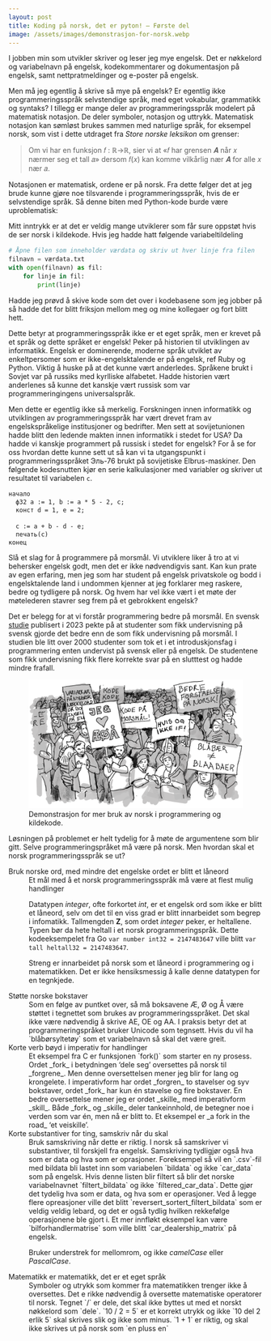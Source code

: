 ```yaml
---
layout: post
title: Koding på norsk, det er pyton! — Første del
image: /assets/images/demonstrasjon-for-norsk.webp
---
```


I jobben min som utvikler skriver og leser jeg mye engelsk. Det er nøkkelord og variabelnavn på engelsk, kodekommentarer og dokumentasjon på engelsk, samt nettpratmeldinger og e-poster på engelsk.

Men må jeg egentlig å skrive så mye på engelsk? Er egentlig ikke programmeringsspråk selvstendige språk, med eget vokabular, grammatikk og syntaks? I tillegg er mange deler av programmeringsspråk modelert på matematisk notasjon. De deler symboler, notasjon og uttrykk. Matematisk notasjon kan sømløst brukes sammen med naturlige språk, for eksempel norsk, som vist i dette utdraget fra _Store norske leksikon_ om grenser:

> Om vi har en funksjon 𝑓 : ℝ→ℝ, sier vi at «𝑓 har grensen 𝑨 når 𝑥 nærmer seg et tall 𝑎» dersom 𝑓(𝑥) kan komme vilkårlig nær 𝑨 for alle 𝑥 nær 𝑎.

Notasjonen er matematisk, ordene er på norsk. Fra dette følger det at jeg brude kunne gjøre noe tilsvarende i programmeringsspråk, hvis de er selvstendige språk. Så denne biten med Python-kode burde være uproblematisk:

Mitt inntrykk er at det er veldig mange utviklerer som får sure oppstøt hvis de ser norsk i kildekode. Hvis jeg hadde hatt følgende variabeltildeling

```python
# Åpne filen som inneholder værdata og skriv ut hver linje fra filen
filnavn = værdata.txt
with open(filnavn) as fil:
    for linje in fil:
        print(linje)
```

Hadde jeg prøvd å skive kode som det over i kodebasene som jeg jobber på så hadde det for blitt friksjon mellom meg og mine kollegaer og fort blitt hett.

Dette betyr at programmeringsspråk ikke er et eget språk, men er krevet på et språk og dette språket er engelsk! Peker på historien til utviklingen av informatikk. Engelsk er dominerende, moderne språk utviklet av enkeltpersomer som er ikke-engelsktalende er på engelsk, ref Ruby og Python. Viktig å huske på at det kunne vært anderledes. Språkene brukt i Sovjet var på russiks med kyrlliske alfabetet. Hadde historien vært anderlenes så kunne det kanskje vært russisk som var programmeringingens universalspråk.

Men dette er egentlig ikke så merkelig. Forskningen innen informatikk og utviklingen av programmeringsspråk har vært drevet fram av engelskspråkelige institusjoner og bedrifter. Men sett at sovijetunionen hadde blitt den ledende makten innen informatikk i stedet for USA? Da hadde vi kanskje programmert på russisk i stedet for engelsk? For å se for oss hvordan dette kunne sett ut så kan vi ta utgangspunkt i programmeringsspråket Эль-76 brukt på sovijetiske Elbrus-maskiner. Den følgende kodesnutten kjør en serie kalkulasjoner med variabler og skriver ut resultatet til variabelen `c`.

```
начало
  ф32 a := 1, b := a * 5 - 2, c;
  конст d = 1, e = 2;

  c := a + b - d - e;
  печать(c)
конец
```

Slå et slag for å programmere på morsmål. Vi utviklere liker å tro at vi behersker engelsk godt, men det er ikke nødvendigvis sant. Kan kun prate av egen erfaring, men jeg som har student på engelsk privatskole og bodd i engelsktalende land i undommen kjenner at jeg forklarer meg raskere, bedre og tydligere på norsk. Og hvem har vel ikke vært i et møte der møtelederen stavrer seg frem på et gebrokkent engelsk?

Det er belegg for at vi forstår programmering bedre på morsmål. En svensk [studie](https://www.degruyter.com/document/doi/10.1515/applirev-2022-0093/html) publisert i 2023 pekte på at studenter som fikk undervisning på svensk gjorde det bedre enn de som fikk undervisning på morsmål. I studien ble litt over 2000 studenter som tok et i et introduskjonsfag i programmering enten undervist på svensk eller på engelsk. De studentene som fikk undervisning fikk flere korrekte svar på en slutttest og hadde mindre frafall.

<figure>
  <img src="/assets/images/demonstrasjon-for-norsk.webp" alt="Tegnet illustrasjon som viser en demonstrasjon hvor deltagerne holder opp plakater" />
  <figcaption>Demonstrasjon for mer bruk av norsk i programmering og kildekode.</figcaption>
</figure>

Løsningen på problemet er helt tydelig for å møte de argumentene som blir gitt. Selve programmeringspråket må være på norsk. Men hvordan skal et norsk programmeringsspråk se ut?

<dl>
<dt>Bruk norske ord, med mindre det engelske ordet er blitt et låneord</dt>
<dd markdown="1">
Et mål med å et norsk programmeringsspråk må være at flest mulig handlinger

Datatypen _integer_, ofte forkortet _int_, er et engelsk ord som ikke er blitt et låneord, selv om det til en viss grad er blitt innarbeidet som begrep i infomatikk. Tallmengden __Z__, som ordet _integer_ peker, er heltallene. Typen bør da hete heltall i et norsk programmeringspråk. Dette kodeeksempelet fra Go `var number int32 = 2147483647` ville blitt `var tall heltall32 = 2147483647`.

Streng er innarbeidet på norsk som et låneord i programmering og i matematikken. Det er ikke hensiksmessig å kalle denne datatypen for en tegnkjede.
</dd>

<dt>Støtte norske bokstaver</dt>
<dd markdown="1">
Som en følge av puntket over, så må boksavene Æ, Ø og Å være støttet i tegnettet som brukes av programmeringsspråket. Det skal ikke være nødvendig å skrive AE, OE og AA. I praksis betyr det at programmeringspråket bruker Unicode som tegnsett. Hvis du vil ha `blåbørsyltetøy` som et variabelnavn så skal det være greit.
</dd>

<dt>Korte verb bøyd i imperativ for handlinger</dt>
<dd markdown="1">
Et eksempel fra C er funksjonen `fork()` som starter en ny prosess. Ordet _fork_ i betydningen ‘dele seg’ oversettes på norsk til _forgrene_. Men denne oversettelsen mener jeg blir for lang og krongelete. I imperativform har ordet _forgren_ to stavelser og syv bokstaver, ordet _fork_ har kun én stavelse og fire bokstaver. En bedre oversettelse mener jeg er ordet _skille_ med imperativform _skill_. Både _fork_ og _skille_ deler tankeinnhold, de betegner noe i verden som var én, men nå er blitt to. Et eksempel er _a fork in the road_ ‘et veiskille’.
</dd>

<dt>Korte substantiver for ting, samskriv når du skal</dt>
<dd markdown="1">
Bruk samskriving når dette er riktig. I norsk så samskriver vi substantiver, til forskjell fra engelsk. Samskriving tydligjør også hva som er data og hva som er oprasjoner. Foreksempel så vil en `.csv`-fil med bildata bli lastet inn som variabelen `bildata` og ikke `car_data` som på engelsk. Hvis denne listen blir filtert så blir det norske variabelnavnet `filtert_bildata` og ikke `filtered_car_data`. Dette gjør det tydelig hva som er data, og hva som er operasjoner. Ved å legge flere opreasjoner ville det blitt `reversert_sortert_filtert_bildata` som er veldig veldig lebard, og det er også tydlig hvilken rekkefølge operasjonene ble gjort i. Et mer innfløkt eksempel kan være `bilforhandlermatrise` som ville blitt `car_dealership_matrix` på engelsk.

Bruker understrek for mellomrom, og ikke _camelCase_ eller _PascalCase_.
</dd>

<dt>Matematikk er matematikk, det er et eget språk</dt>
<dd markdown=1>
Symboler og utrykk som kommer fra matematikken trenger ikke å oversettes. Det e rikke nødvendig å oversette matematiske operatorer til norsk. Tegnet `/` er dele, det skal ikke byttes ut med et norskt nøkkelord som `dele`. `10 / 2 = 5` er et korrekt utrykk og ikke `10 del 2 erlik 5` skal skrives slik og ikke som minus. `1 + 1` er riktig, og skal ikke skrives ut på norsk som `en pluss en`
</dd>
</dl>
